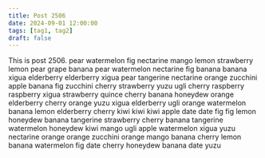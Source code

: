 ```yaml
---
title: Post 2506
date: 2024-09-01 12:00:00
tags: [tag1, tag2]
draft: false
---
```

This is post 2506.
pear
watermelon
fig
nectarine
mango
lemon
strawberry
lemon
pear
grape
banana
pear
watermelon
nectarine
fig
banana
banana
xigua
elderberry
elderberry
xigua
pear
tangerine
nectarine
orange
zucchini
apple
banana
fig
zucchini
cherry
strawberry
yuzu
ugli
cherry
raspberry
raspberry
xigua
strawberry
quince
cherry
banana
honeydew
orange
elderberry
cherry
orange
yuzu
xigua
elderberry
ugli
orange
watermelon
banana
lemon
elderberry
cherry
kiwi
kiwi
kiwi
apple
date
date
fig
fig
lemon
honeydew
banana
tangerine
strawberry
cherry
banana
tangerine
watermelon
honeydew
kiwi
mango
ugli
apple
watermelon
xigua
yuzu
nectarine
orange
orange
zucchini
orange
mango
banana
cherry
lemon
banana
watermelon
fig
date
cherry
honeydew
banana
date
yuzu
